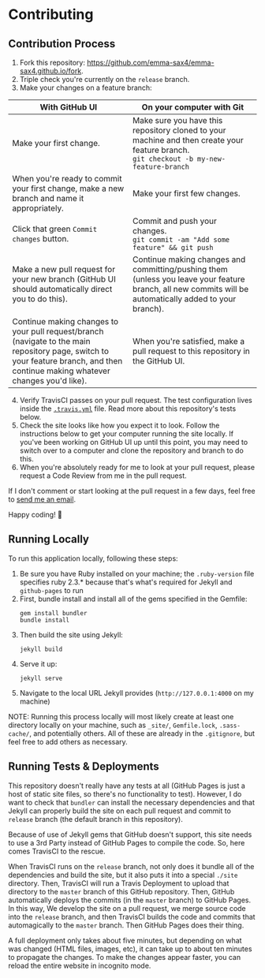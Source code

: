 # Contributing

## Contribution Process

1. Fork this repository: https://github.com/emma-sax4/emma-sax4.github.io/fork.
2. Triple check you're currently on the `release` branch.
3. Make your changes on a feature branch:

  | With GitHub UI | On your computer with Git |
  |----------------|---------------------------|
  | Make your first change. | Make sure you have this repository cloned to your machine and then create your feature branch. <br>`git checkout -b my-new-feature-branch` |
  | When you're ready to commit your first change, make a new branch and name it appropriately. | Make your first few changes. |
  | Click that green `Commit changes` button. | Commit and push your changes.<br>`git commit -am "Add some feature" && git push` |
  | Make a new pull request for your new branch (GitHub UI should automatically direct you to do this). | Continue making changes and committing/pushing them (unless you leave your feature branch, all new commits will be automatically added to your branch). |
  | Continue making changes to your pull request/branch (navigate to the main repository page, switch to your feature branch, and then continue making whatever changes you'd like). | When you're satisfied, make a pull request to this repository in the GitHub UI. |

4. Verify TravisCI passes on your pull request. The test configuration lives inside the [`.travis.yml`](https://github.com/emma-sax4/emma-sax4.github.io/blob/release/.travis.yml) file. Read more about this repository's tests below.
5. Check the site looks like how you expect it to look. Follow the instructions below to get your computer running the site locally. If you've been working on GitHub UI up until this point, you may need to switch over to a computer and clone the repository and branch to do this.
6. When you're absolutely ready for me to look at your pull request, please request a Code Review from me in the pull request.

If I don't comment or start looking at the pull request in a few days, feel free to [send me an email](mailto:emma.sax4@gmail.com).

Happy coding! 🤗

## Running Locally

To run this application locally, following these steps:
1. Be sure you have Ruby installed on your machine; the `.ruby-version` file specifies ruby 2.3.* because that's what's required for Jekyll and `github-pages` to run
2. First, bundle install and install all of the gems specified in the Gemfile:
    ```
    gem install bundler
    bundle install
    ```
3. Then build the site using Jekyll:
    ```
    jekyll build
    ```
4. Serve it up:
    ```
    jekyll serve
    ```
5. Navigate to the local URL Jekyll provides (`http://127.0.0.1:4000` on my machine)

NOTE: Running this process locally will most likely create at least one directory locally on your machine, such as `_site/`, `Gemfile.lock`, `.sass-cache/`, and potentially others. All of these are already in the `.gitignore`, but feel free to add others as necessary.

## Running Tests & Deployments

This repository doesn't really have any tests at all (GitHub Pages is just a host of static site files, so there's no functionality to test). However, I do want to check that `bundler` can install the necessary dependencies and that Jekyll can properly build the site on each pull request and commit to `release` branch (the default branch in this repository).

Because of use of Jekyll gems that GitHub doesn't support, this site needs to use a 3rd Party instead of GitHub Pages to compile the code. So, here comes TravisCI to the rescue.

When TravisCI runs on the `release` branch, not only does it bundle all of the dependencies and build the site, but it also puts it into a special `./site` directory. Then, TravisCI will run a Travis Deployment to upload that directory to the `master` branch of this GitHub repository. Then, GitHub automatically deploys the commits (in the `master` branch) to GitHub Pages. In this way, We develop the site on a pull request, we merge source code into the `release` branch, and then TravisCI builds the code and commits that automagically to the `master` branch. Then GitHub Pages does their thing.

A full deployment only takes about five minutes, but depending on what was changed (HTML files, images, etc), it can take up to about ten minutes to propagate the changes. To make the changes appear faster, you can reload the entire website in incognito mode.
